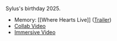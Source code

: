 Sylus's birthday 2025.
* Memory: [[Where Hearts Live]] ([Trailer](https://www.youtube.com/watch?v=fuwac7KaH8U))
* [Collab Video](https://youtu.be/-_jYmnRX7HU?si=76ofulLwTKdGkixs)
* [Immersive Video](https://youtu.be/92I04o2_FZI?si=IDCcZLthBgDdZ9pK)